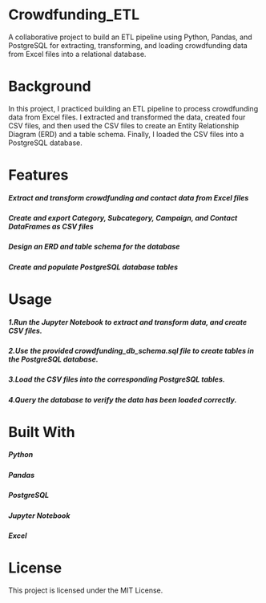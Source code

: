 # Crowdfunding_ETL
A collaborative project to build an ETL pipeline using Python, Pandas, and PostgreSQL for extracting, transforming, and loading crowdfunding data from Excel files into a relational database.

# Background
In this project, I practiced building an ETL pipeline to process crowdfunding data from Excel files. I extracted and transformed the data, created four CSV files, and then used the CSV files to create an Entity Relationship Diagram (ERD) and a table schema. Finally, I loaded the CSV files into a PostgreSQL database.

# Features
##### Extract and transform crowdfunding and contact data from Excel files
##### Create and export Category, Subcategory, Campaign, and Contact DataFrames as CSV files
##### Design an ERD and table schema for the database
##### Create and populate PostgreSQL database tables

# Usage
##### 1.Run the Jupyter Notebook to extract and transform data, and create CSV files.
##### 2.Use the provided crowdfunding_db_schema.sql file to create tables in the PostgreSQL database.
##### 3.Load the CSV files into the corresponding PostgreSQL tables.
##### 4.Query the database to verify the data has been loaded correctly.
# Built With
##### Python
##### Pandas
##### PostgreSQL
##### Jupyter Notebook
##### Excel
# License
This project is licensed under the MIT License.
